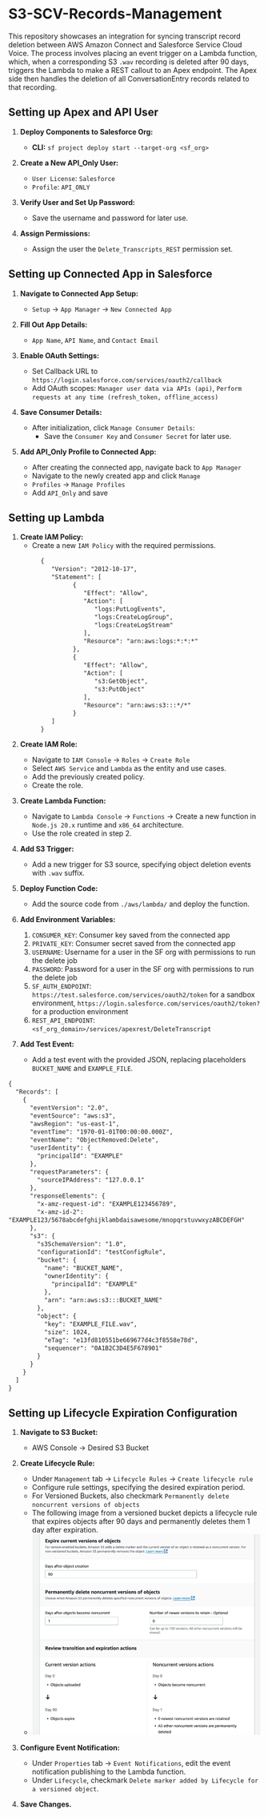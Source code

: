 # S3-SCV-Records-Management

This repository showcases an integration for syncing transcript record deletion between AWS Amazon Connect and Salesforce Service Cloud Voice. 
The process involves placing an event trigger on a Lambda function, which, when a corresponding S3 `.wav` recording is deleted after 90 days, triggers the Lambda to make a REST callout to an Apex endpoint. 
The Apex side then handles the deletion of all ConversationEntry records related to that recording.

## Setting up Apex and API User
1. **Deploy Components to Salesforce Org:**
   - **CLI:** `sf project deploy start --target-org <sf_org>`

2. **Create a New API_Only User:**
   - `User License`: `Salesforce`
   - `Profile`: `API_ONLY`

3. **Verify User and Set Up Password:**
   - Save the username and password for later use.

4. **Assign Permissions:**
   - Assign the user the `Delete_Transcripts_REST` permission set.

## Setting up Connected App in Salesforce
1. **Navigate to Connected App Setup:**
   - `Setup` -> `App Manager` -> `New Connected App`

2. **Fill Out App Details:**
   - `App Name`, `API Name`, and `Contact Email`

3. **Enable OAuth Settings:**
   - Set Callback URL to `https://login.salesforce.com/services/oauth2/callback`
   - Add OAuth scopes: `Manager user data via APIs (api)`, `Perform requests at any time (refresh_token, offline_access)`

4. **Save Consumer Details:**
   - After initialization, click `Manage Consumer Details`:
      - Save the `Consumer Key` and `Consumer Secret` for later use.

5. **Add API_Only Profile to Connected App:**
   - After creating the connected app, navigate back to `App Manager` 
   - Navigate to the newly created app and click `Manage`
   - `Profiles` -> `Manage Profiles` 
   - Add `API_Only` and save

## Setting up Lambda
1. **Create IAM Policy:**
   - Create a new `IAM Policy` with the required permissions.
```
         {
            "Version": "2012-10-17",
            "Statement": [
                  {
                     "Effect": "Allow",
                     "Action": [
                        "logs:PutLogEvents",
                        "logs:CreateLogGroup",
                        "logs:CreateLogStream"
                     ],
                     "Resource": "arn:aws:logs:*:*:*"
                  },
                  {
                     "Effect": "Allow",
                     "Action": [
                        "s3:GetObject",
                        "s3:PutObject"
                     ],
                     "Resource": "arn:aws:s3:::*/*"
                  }
            ]
         }
```
2. **Create IAM Role:**
   - Navigate to `IAM Console` -> `Roles` -> `Create Role`
   - Select `AWS Service` and `Lambda` as the entity and use cases.
   - Add the previously created policy.
   - Create the role.

3. **Create Lambda Function:**
   - Navigate to `Lambda Console` -> `Functions` -> Create a new function in `Node.js 20.x` runtime and `x86_64` architecture.
   - Use the role created in step 2.

4. **Add S3 Trigger:**
   - Add a new trigger for S3 source, specifying object deletion events with `.wav` suffix.

5. **Deploy Function Code:**
   - Add the source code from `./aws/lambda/` and deploy the function.

6. **Add Environment Variables:**
   1. `CONSUMER_KEY`: Consumer key saved from the connected app
   2. `PRIVATE_KEY`: Consumer secret saved from the connected app
   3. `USERNAME`: Username for a user in the SF org with permissions to run the delete job
   4. `PASSWORD`: Password for a user in the SF org with permissions to run the delete job
   5. `SF_AUTH_ENDPOINT`: `https://test.salesforce.com/services/oauth2/token` for a sandbox environment, `https://login.salesforce.com/services/oauth2/token?` for a production environment
   6. `REST_API_ENDPOINT`: `<sf_org_domain>/services/apexrest/DeleteTranscript`

7. **Add Test Event:**
   - Add a test event with the provided JSON, replacing placeholders `BUCKET_NAME` and `EXAMPLE_FILE`.
```
{
  "Records": [
    {
      "eventVersion": "2.0",
      "eventSource": "aws:s3",
      "awsRegion": "us-east-1",
      "eventTime": "1970-01-01T00:00:00.000Z",
      "eventName": "ObjectRemoved:Delete",
      "userIdentity": {
        "principalId": "EXAMPLE"
      },
      "requestParameters": {
        "sourceIPAddress": "127.0.0.1"
      },
      "responseElements": {
        "x-amz-request-id": "EXAMPLE123456789",
        "x-amz-id-2": "EXAMPLE123/5678abcdefghijklambdaisawesome/mnopqrstuvwxyzABCDEFGH"
      },
      "s3": {
        "s3SchemaVersion": "1.0",
        "configurationId": "testConfigRule",
        "bucket": {
          "name": "BUCKET_NAME",
          "ownerIdentity": {
            "principalId": "EXAMPLE"
          },
          "arn": "arn:aws:s3:::BUCKET_NAME"
        },
        "object": {
          "key": "EXAMPLE_FILE.wav",
          "size": 1024,
          "eTag": "e13fd810551be669677d4c3f8558e78d",
          "sequencer": "0A1B2C3D4E5F678901"
        }
      }
    }
  ]
}
```

## Setting up Lifecycle Expiration Configuration
1. **Navigate to S3 Bucket:**
   - AWS Console -> Desired S3 Bucket

2. **Create Lifecycle Rule:**
   - Under `Management` tab -> `Lifecycle Rules` -> `Create lifecycle rule`
   - Configure rule settings, specifying the desired expiration period.
   - For Versioned Buckets, also checkmark `Permanently delete noncurrent versions of objects`
   - The following image from a versioned bucket depicts a lifecycle rule that expires objects after 90 days and permanently deletes them 1 day after expiration.
   - ![img.png](lifecycle-configuration-example.png)

3. **Configure Event Notification:**
   - Under `Properties` tab -> `Event Notifications`, edit the event notification publishing to the Lambda function.
   - Under `Lifecycle`, checkmark `Delete marker added by Lifecycle for a versioned object`.

4. **Save Changes.**

   
